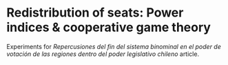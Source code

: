 Redistribution of seats: Power indices & cooperative game theory
==============================

Experiments for _Repercusiones del fin del sistema binominal en el poder de votación de las regiones dentro del poder legislativo chileno_ article.

